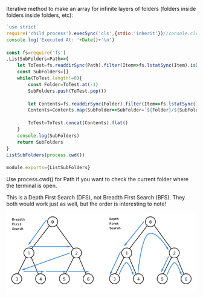 Iterative method to make an array for infinite layers of folders (folders inside folders inside folders, etc):

```js
`use strict`
require('child_process').execSync('cls',{stdio:'inherit'})//console.clear(), but it always works!
console.log('Executed At: '+Date()+'\n')

const fs=require('fs')
,ListSubFolders=Path=>{
    let ToTest=fs.readdirSync(Path).filter(Item=>fs.lstatSync(Item).isDirectory())
    const SubFolders=[]
    while(ToTest.length!=0){
        const Folder=ToTest.at(-1)
        SubFolders.push(ToTest.pop())

        let Contents=fs.readdirSync(Folder).filter(Item=>fs.lstatSync(`${Folder}/${Item}`).isDirectory())
        Contents=Contents.map(SubFolder=>SubFolder=`${Folder}/${SubFolder}`)

        ToTest=ToTest.concat(Contents).flat()
    }
    console.log(SubFolders)
    return SubFolders
}
ListSubFolders(process.cwd())

module.exports={ListSubFolders}
```

Use process.cwd() for Path if you want to check the current folder where the terminal is open.

This is a Depth First Search (DFS), not Breadth First Search (BFS). They both would work just as well, but the order is interesting to note!

![Image description](/BFS-and-DFS-Algorithms.png)
